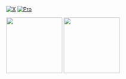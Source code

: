 [![X](https://img.shields.io/badge/X-@philogicae-black)](https://x.com/philogicae)
[![Pro](https://img.shields.io/badge/Pro-BinaryEyeLabs-darkblue)](https://binaryeyelabs.xyz)
<!-- [![BuilderScore](https://url.rphi.xyz/builderscore)](https://url.rphi.xyz/talent) -->

<a><img height=150 align="center" src="https://github-readme-stats.vercel.app/api?username=philogicae&layout=compact&theme=github_dark&show_icons=true" /></a>
<a><img height=150 align="center" src="https://github-readme-stats.vercel.app/api/top-langs/?username=philogicae&layout=compact&theme=github_dark&show_icons=true" /></a>

<!-- <a><img height=150 align="center" src="https://github-readme-stats.vercel.app/api/wakatime?username=philogicae&layout=compact&theme=github_dark&custom_title=Activity%20Since%202025-06-15" /></a> -->
